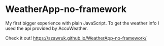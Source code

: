 # WeatherApp-no-framework

My first bigger experience with plain JavaScript. To get the weather info I used the api provided by AccuWeather.

Check it out! https://szawruk.github.io/WeatherApp-no-framework/
